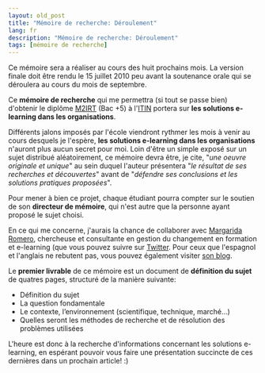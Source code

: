 ```yaml
---
layout: old_post
title: "Mémoire de recherche: Déroulement"
lang: fr
description: "Mémoire de recherche: Déroulement"
tags: [mémoire de recherche]
---
```


Ce mémoire sera a réaliser au cours des huit prochains mois. La version finale doit être rendu le 15 juillet 2010 peu avant la soutenance orale qui se déroulera au cours du mois de septembre.

Ce **mémoire de recherche** qui me permettra (si tout se passe bien) d'obtenir le diplôme [M2IRT](http://www.itin.fr/itin/detail/Fiche_formation?item_id=279758 "Descriptif du diplome M2IRT à l'ITIN") (Bac +5) à l'[ITIN](http://www.itin.fr/itin "Site de l'ITIN") portera sur **les solutions e-learning dans les organisations**.

Différents jalons imposés par l'école viendront rythmer les mois à venir au cours desquels je l'espère, **les solutions e-learning dans les organisations** n'auront plus aucun secret pour moi. Loin d'être un simple exposé sur un sujet distribué aléatoirement, ce mémoire devra être, je cite, "_une oeuvre originale et unique_" au sein duquel l'auteur présentera "_le résultat de ses recherches et découvertes_" avant de "_défendre ses conclusions et les solutions pratiques proposées_".

Pour mener à bien ce projet, chaque étudiant pourra compter sur le soutien de son **directeur de mémoire**, qui n'est autre que la personne ayant proposé le sujet choisi.

En ce qui me concerne, j'aurais la chance de collaborer avec [Margarida Romero](http://sites.google.com/site/margaridaromero/ "Margarida Romero"), chercheuse et consultante en gestion du changement en formation et e-learning (que vous pouvez suivre sur [Twitter](http://twitter.com/margaridaromero "Profil Twitter de Margarida Romero"). Pour ceux que l'espagnol et l'anglais ne rebutent pas, vous pouvez également visiter [son blog](http://margarida-romero.blogspot.com/ "Blog de Margarida Romero").

Le **premier livrable** de ce mémoire est un document de **définition du sujet** de quatres pages, structuré de la manière suivante:

* Définition du sujet
* La question fondamentale
* Le contexte, l’environnement (scientifique, technique, marché…)
* Quelles seront les méthodes de recherche et de résolution des problèmes utilisées

L'heure est donc à la recherche d'informations concernant les solutions e-learning, en espérant pouvoir vous faire une présentation succincte de ces dernières dans un prochain article! :)

